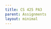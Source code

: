 ```yaml
---
title: CS 425 PA3
parent: Assignments
layout: minimal
---
```

<object data="../../../media/pdfs/CS425PA3.pdf" style="width: 100%;height: 100vh;"></object>

